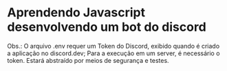 # Aprendendo Javascript desenvolvendo um bot do discord

Obs.: O arquivo .env requer um Token do Discord, exibido quando é criado a aplicação no discord.dev;
Para a execução em um server, é necessário o token. Estará abstraído por meios de segurança e testes.
